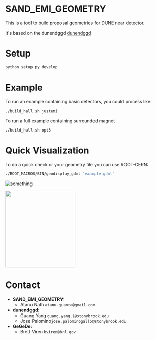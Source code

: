 # SAND_EMI_GEOMETRY

This is a tool to build proposal geometries for DUNE near detector.

It's based on the dunendggd [dunendggd](https://github.com/gyang9/dunendggd)

# Setup

```bash
python setup.py develop
```

# Example
To run an example containing basic detectors, you could process like:
```bash
./build_hall.sh justemi
```

To run a full example containing surrounded magnet
```bash
./build_hall.sh opt3
```

# Quick Visualization
To do a quick check or your geometry file you can use ROOT-CERN:
```bash
./ROOT_MACROS/BIN/geodisplay_gdml 'example.gdml'
```

![something](GRAPHICS/emi.png)
<p>
    <img src="GRAPHICS/emi.png" width="220" height="240" />
</p>



# Contact
* **SAND_EMI_GEOMETRY:**
  * Atanu Nath `atanu.quanta@gmail.com`
* **dunendggd:**
  * Guang Yang `guang.yang.1@stonybrook.edu`
  * Jose Palomino`jose.palominogallo@stonybrook.edu`
* **GeGeDe:**
  * Brett Viren `bviren@bnl.gov`
